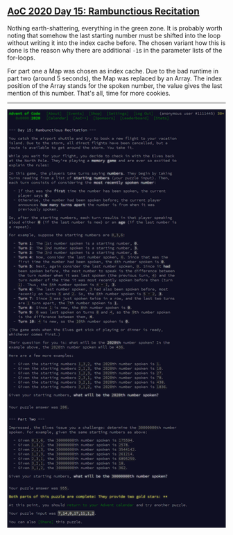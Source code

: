 ## [AoC 2020 Day 15: Rambunctious Recitation](https://adventofcode.com/2020/day/15)

Nothing earth-shattering, everything in the green zone. It is probably worth noting that somehow the last starting number must be shifted into the loop without writing it into the index cache before. The chosen variant how this is done is the reason why there are additional `-1`s in the parameter lists of the for-loops.

For part one a Map was chosen as index cache. Due to the bad runtime in part two (around 5 seconds), the Map was replaced by an Array. The index position of the Array stands for the spoken number, the value gives the last mention of this number. That's all, time for more cookies.

---

![AoC 2020 Day 15](day15--Rambunctious_Recitation.png?raw=true)
